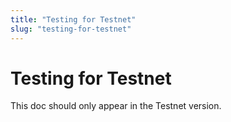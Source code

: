 ```yaml
---
title: "Testing for Testnet"
slug: "testing-for-testnet"
---
```


# Testing for Testnet

This doc should only appear in the Testnet version.
